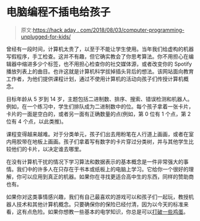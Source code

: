 # 电脑编程不插电给孩子

> 原文:[https://hack aday . com/2018/08/03/computer-programming-unplugged-for-kids/](https://hackaday.com/2018/08/03/computer-programming-unplugged-for-kids/)

曾经有一段时间，计算机太贵了，以至于不能让学生使用。当年我们给虚构的机器写假程序，手工检查。这并不有趣，但它确实教会了你思考算法。你不用担心在编辑器中缩进多少个标签，也不用担心检查你的社交媒体源，或者改变你的 Spotify 播放列表上的曲目。也许这就是计算机科学拔掉插头背后的想法。该网站面向教育工作者，为他们提供课程计划，通过不使用计算机的活动向孩子们传授计算机概念。

目标年龄从 5 岁到 14 岁，主题包括二进制数、排序、搜索、错误检测和机器人。例如，在一个练习中，学生们排队成为二进制数中的位。每个孩子拿着一张卡片，卡片的一面是空白的，或者另一面有正确数量的点(例如，第 0 位有 1 个点，第 2 位有 4 个点，以此类推)。

课程变得越来越难。对于分类单元，孩子们出去用粉笔在人行道上画画，或者在室内用胶带在地板上画画。孩子们拿着写有数字的卡片穿过分类树，并与其他学生比较他们的卡片，以决定谁去哪里。

在没有计算机干扰的情况下学习算法和数据表示的基本概念是一件非常强大的事情。我们中的许多人在只存在于书本或纸板上的电脑上学习。它给你一个很好的理解，你可以应用到真正的机器。如果你在寻找更适合高中生的东西，同样的赞助商也有。

如果你对这类事情感兴趣，我们有自己最喜欢的游戏可以和孩子们一起玩，教授机器人技术和其他计算机概念。只要确保你的保险已经付清，因为以今天的标准来看，这有点危险。如果你想教一些基本的电学知识，你总是可以[打破一些鸡蛋](https://hackaday.com/2016/01/20/kids-and-hacking-electromagnetic-eggs/)。